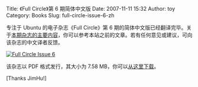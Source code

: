 Title: 《Full Circle》第 6 期简体中文版
Date: 2007-11-11 15:32
Author: toy
Category: Books
Slug: full-circle-issue-6-zh

专注于 Ubuntu 的电子杂志《Full Circle》第 6
期的简体中文版已经翻译完毕。关于[本期杂志的主要内容](http://linuxtoy.org/archives/full-circle-issue-6.html)，你可以参考本站之前的文章。若有任何意见或建议，可向该杂志的中文译者反馈。

[![Full Circle Issue
6](http://i.linuxtoy.org/i/2007/10/fc-issue6-en-thumb.png)](http://i.linuxtoy.org/i/2007/10/fc-issue6-en.png)

该杂志以 PDF 格式发行，其大小为 7.58
MB，你可以[从这里下载](http://www.fullcirclemagazine.org/issue-6/)。

[Thanks JimHu!]
